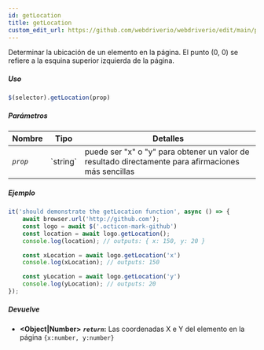 ```yaml
---
id: getLocation
title: getLocation
custom_edit_url: https://github.com/webdriverio/webdriverio/edit/main/packages/webdriverio/src/commands/element/getLocation.ts
---
```


Determinar la ubicación de un elemento en la página. El punto (0, 0) se refiere a
la esquina superior izquierda de la página.

##### Uso

```js
$(selector).getLocation(prop)
```

##### Parámetros

<table>
  <thead>
    <tr>
      <th>Nombre</th><th>Tipo</th><th>Detalles</th>
    </tr>
  </thead>
  <tbody>
    <tr>
      <td><code><var>prop</var></code></td>
      <td>`string`</td>
      <td>puede ser "x" o "y" para obtener un valor de resultado directamente para afirmaciones más sencillas</td>
    </tr>
  </tbody>
</table>

##### Ejemplo

```js title="getLocation.js"
it('should demonstrate the getLocation function', async () => {
    await browser.url('http://github.com');
    const logo = await $('.octicon-mark-github')
    const location = await logo.getLocation();
    console.log(location); // outputs: { x: 150, y: 20 }

    const xLocation = await logo.getLocation('x')
    console.log(xLocation); // outputs: 150

    const yLocation = await logo.getLocation('y')
    console.log(yLocation); // outputs: 20
});
```

##### Devuelve

- **&lt;Object|Number&gt;**
            **<code><var>return</var></code>:**   Las coordenadas X e Y del elemento en la página `{x:number, y:number}`